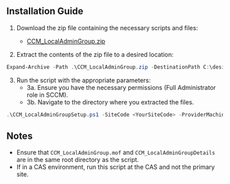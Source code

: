 ## Installation Guide

1. Download the zip file containing the necessary scripts and files:
   - [CCM_LocalAdminGroup.zip](link-to-zip-file)

2. Extract the contents of the zip file to a desired location:

```powershell
Expand-Archive -Path .\CCM_LocalAdminGroup.zip -DestinationPath C:\desired\location
```
3. Run the script with the appropriate parameters:
   - 3a.  Ensure you have the necessary permissions (Full Administrator role in SCCM).
   - 3b.  Navigate to the directory where you extracted the files.
   
```powershell
.\CCM_LocalAdminGroupSetup.ps1 -SiteCode <YourSiteCode> -ProviderMachineName <YourProviderMachineName> -CMDeviceCollectionName <YourCMDeviceCollectionName>
```
## Notes
- Ensure that `CCM_LocalAdminGroup.mof` and `CCM_LocalAdminGroupDetails` are in the same root directory as the script.
- If in a CAS environment, run this script at the CAS and not the primary site.
